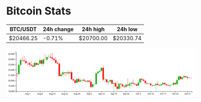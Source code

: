 # Bitcoin Stats

BTC/USDT|24h change|24h high|24h low|
|---|---|---|---|
|$20466.25|-0.71%|$20700.00|$20330.74|

<img src="./chart.svg">
